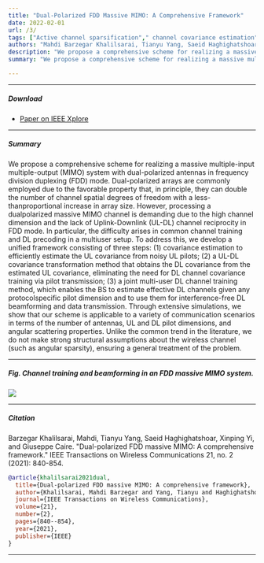 ```yaml
---
title: "Dual-Polarized FDD Massive MIMO: A Comprehensive Framework" 
date: 2022-02-01
url: /3/
tags: ["Active channel sparsification"," channel covariance estimation","uplink-downlink covariance transformation","channel training"]
authors: "Mahdi Barzegar Khalilsarai, Tianyu Yang, Saeid Haghighatshoar, Xinping Yi, and Giuseppe Caire"
description: "We propose a comprehensive scheme for realizing a massive multiple-input multiple-output (MIMO) system with dual-polarized antennas in frequency division duplexing (FDD) mode. IEEE Transactions on Wireless Communications, Feb. 2022." 
summary: "We propose a comprehensive scheme for realizing a massive multiple-input multiple-output (MIMO) system with dual-polarized antennas in frequency division duplexing (FDD) mode. IEEE Transactions on Wireless Communications, Feb. 2022." 

---
```


---

##### Download

+ [Paper on IEEE Xplore](https://ieeexplore.ieee.org/abstract/document/9502566)

---

##### Summary

 We propose a comprehensive scheme for realizing a massive multiple-input multiple-output (MIMO) system with
dual-polarized antennas in frequency division duplexing (FDD)
mode. Dual-polarized arrays are commonly employed due to
the favorable property that, in principle, they can double the
number of channel spatial degrees of freedom with a less-thanproportional increase in array size. However, processing a dualpolarized massive MIMO channel is demanding due to the high
channel dimension and the lack of Uplink-Downlink (UL-DL)
channel reciprocity in FDD mode. In particular, the difficulty
arises in common channel training and DL precoding in a multiuser setup. To address this, we develop a unified framework
consisting of three steps: (1) covariance estimation to efficiently
estimate the UL covariance from noisy UL pilots; (2) a UL-DL
covariance transformation method that obtains the DL covariance from the estimated UL covariance, eliminating the need
for DL channel covariance training via pilot transmission; (3)
a joint multi-user DL channel training method, which enables
the BS to estimate effective DL channels given any protocolspecific pilot dimension and to use them for interference-free
DL beamforming and data transmission. Through extensive
simulations, we show that our scheme is applicable to a variety
of communication scenarios in terms of the number of antennas,
UL and DL pilot dimensions, and angular scattering properties. Unlike the common trend in the literature, we do not
make strong structural assumptions about the wireless channel
(such as angular sparsity), ensuring a general treatment of the
problem.

---

##### Fig. Channel training and beamforming in an FDD massive MIMO system.
![](/fdd_training_block_diagram.PNG)

---

##### Citation

Barzegar Khalilsarai, Mahdi, Tianyu Yang, Saeid Haghighatshoar, Xinping Yi, and Giuseppe Caire. "Dual-polarized FDD massive MIMO: A comprehensive framework." IEEE Transactions on Wireless Communications 21, no. 2 (2021): 840-854.
```BibTeX
@article{khalilsarai2021dual,
  title={Dual-polarized FDD massive MIMO: A comprehensive framework},
  author={Khalilsarai, Mahdi Barzegar and Yang, Tianyu and Haghighatshoar, Saeid and Yi, Xinping and Caire, Giuseppe},
  journal={IEEE Transactions on Wireless Communications},
  volume={21},
  number={2},
  pages={840--854},
  year={2021},
  publisher={IEEE}
}
```

---